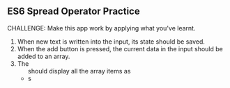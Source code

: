 ## ES6 Spread Operator Practice
CHALLENGE: Make this app work by applying what you've learnt.
1. When new text is written into the input, its state should be saved.
2. When the add button is pressed, the current data in the input should be
    added to an array.
3. The <ul> should display all the array items as <li>s
